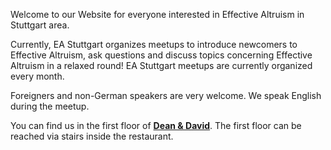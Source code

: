 Welcome to our Website for everyone interested in Effective Altruism in Stuttgart area.

Currently, EA Stuttgart organizes meetups to introduce newcomers to Effective Altruism, ask questions and discuss topics concerning Effective Altruism in a relaxed round! EA Stuttgart meetups are currently organized every month. 

Foreigners and non-German speakers are very welcome. We speak English during the meetup.

You can find us in the first floor of **[Dean & David](https://www.google.de/maps/place/Dean+%26+David/@48.7826502,9.1694814,15z/data=!4m8!1m2!2m1!1sdean+and+david+stuttgart!3m4!1s0x4799db49adb60fd5:0xbf8123c46f08a879!8m2!3d48.775128!4d9.1726715)**. The first floor can be reached via stairs inside the restaurant.

